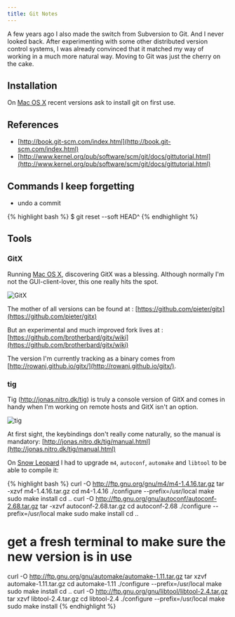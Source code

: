 ```yaml
---
title: Git Notes
---
```


A few years ago I also made the switch from Subversion to Git. And I never looked back. After experimenting with some other distributed version control systems, I was already convinced that it matched my way of working in a much more natural way. Moving to Git was just the cherry on the cake.

## Installation

On [Mac OS X](Mac_OS_X_Notes.html) recent versions ask to install git on first use.

## References

* [http://book.git-scm.com/index.html](http://book.git-scm.com/index.html)
* [http://www.kernel.org/pub/software/scm/git/docs/gittutorial.html](http://www.kernel.org/pub/software/scm/git/docs/gittutorial.html)

## Commands I keep forgetting

* undo a commit

{% highlight bash %}
$ git reset --soft HEAD^
{% endhighlight %}

## Tools

### GitX

Running [Mac OS X](Mac_OS_X_Notes.html), discovering GitX was a blessing. Although normally I'm not the GUI-client-lover, this one really hits the spot.

![GitX](images/full/gitx.png)

The mother of all versions can be found at : [https://github.com/pieter/gitx](https://github.com/pieter/gitx)

But an experimental and much improved fork lives at : [https://github.com/brotherbard/gitx/wiki](https://github.com/brotherbard/gitx/wiki)

The version I'm currently tracking as a binary comes from [http://rowanj.github.io/gitx/](http://rowanj.github.io/gitx/).

### tig

Tig (http://jonas.nitro.dk/tig) is truly a console version of GitX and comes in handy when I'm working on remote hosts and GitX isn't an option.

![tig](images/full/tig.png)

At first sight, the keybindings don't really come naturally, so the manual is mandatory: [http://jonas.nitro.dk/tig/manual.html](http://jonas.nitro.dk/tig/manual.html)

On [Snow Leopard](Snow_Leopard_Quirks.html) I had to upgrade `m4`, `autoconf`, `automake` and `libtool` to be able to compile it:

{% highlight bash %}
curl -O http://ftp.gnu.org/gnu/m4/m4-1.4.16.tar.gz
tar -xzvf m4-1.4.16.tar.gz
cd m4-1.4.16
./configure --prefix=/usr/local
make
sudo make install
cd ..
curl -O http://ftp.gnu.org/gnu/autoconf/autoconf-2.68.tar.gz
tar -xzvf autoconf-2.68.tar.gz
cd autoconf-2.68
./configure --prefix=/usr/local
make
sudo make install
cd ..
# get a fresh terminal to make sure the new version is in use
curl -O http://ftp.gnu.org/gnu/automake/automake-1.11.tar.gz
tar xzvf automake-1.11.tar.gz
cd automake-1.11
./configure --prefix=/usr/local
make
sudo make install
cd ..
curl -O http://ftp.gnu.org/gnu/libtool/libtool-2.4.tar.gz
tar xzvf libtool-2.4.tar.gz
cd libtool-2.4
./configure --prefix=/usr/local
make
sudo make install
{% endhighlight %}
